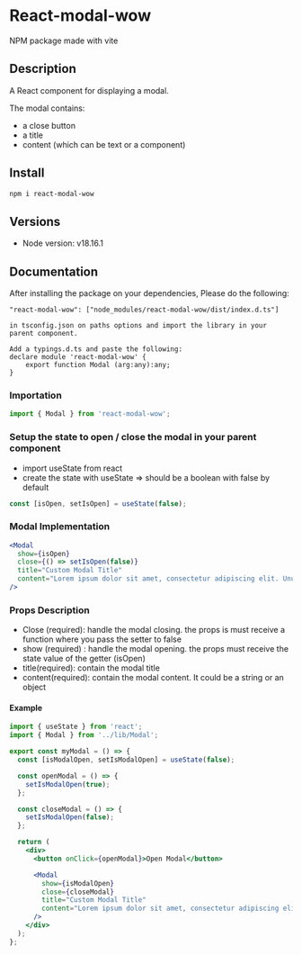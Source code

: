 # React-modal-wow

NPM package made with vite

## Description

A React component for displaying a modal.

The modal contains:

- a close button
- a title
- content (which can be text or a component)

## Install

```bash
npm i react-modal-wow
```

## Versions

- Node version: v18.16.1

## Documentation

After installing the package on your dependencies,
Please do the following:

```
"react-modal-wow": ["node_modules/react-modal-wow/dist/index.d.ts"]

in tsconfig.json on paths options and import the library in your parent component.

Add a typings.d.ts and paste the following:
declare module 'react-modal-wow' {
    export function Modal (arg:any):any;
}
```

### Importation

```jsx
import { Modal } from 'react-modal-wow';
```

### Setup the state to open / close the modal in your parent component

- import useState from react
- create the state with useState => should be a boolean with false by default

```jsx
const [isOpen, setIsOpen] = useState(false);
```

### Modal Implementation

```jsx
<Modal
  show={isOpen}
  close={() => setIsOpen(false)}
  title="Custom Modal Title"
  content="Lorem ipsum dolor sit amet, consectetur adipiscing elit. Unum nescio,."
/>
```

### Props Description

- Close (required): handle the modal closing. the props is must receive a function where you pass the setter to false
- show (required) : handle the modal opening. the props must receive the state value of the getter (isOpen)
- title(required): contain the modal title
- content(required): contain the modal content. It could be a string or an object

#### Example

```jsx
import { useState } from 'react';
import { Modal } from '../lib/Modal';

export const myModal = () => {
  const [isModalOpen, setIsModalOpen] = useState(false);

  const openModal = () => {
    setIsModalOpen(true);
  };

  const closeModal = () => {
    setIsModalOpen(false);
  };

  return (
    <div>
      <button onClick={openModal}>Open Modal</button>

      <Modal
        show={isModalOpen}
        close={closeModal}
        title="Custom Modal Title"
        content="Lorem ipsum dolor sit amet, consectetur adipiscing elit. Unum nescio,."
      />
    </div>
  );
};
```
